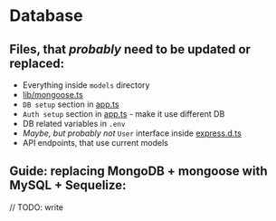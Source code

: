 # Database

## Files, that *probably* need to be updated or replaced:
- Everything inside `models` directory
- [lib/mongoose.ts](../../src/lib/mongoose.ts)
- `DB setup` section in [app.ts](../../src/app.ts)
- `Auth setup` section in [app.ts](../../src/app.ts) - make it use different DB
- DB related variables in `.env`
- *Maybe, but probably not* `User` interface inside [express.d.ts](../../src/types/express.d.ts)
- API endpoints, that use current models

## Guide: replacing MongoDB + mongoose with MySQL + Sequelize:
// TODO: write
